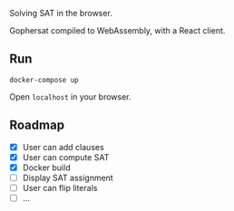 Solving SAT in the browser.

Gophersat compiled to WebAssembly, with a React client.

## Run
    docker-compose up

Open `localhost` in your browser.

## Roadmap
- [x] User can add clauses
- [x] User can compute SAT
- [x] Docker build
- [ ] Display SAT assignment
- [ ] User can flip literals
- [ ] ...
